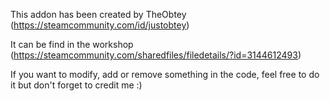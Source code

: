 This addon has been created by TheObtey (https://steamcommunity.com/id/justobtey)

It can be find in the workshop (https://steamcommunity.com/sharedfiles/filedetails/?id=3144612493)

If you want to modify, add or remove something in the code, feel free to do it but don't forget to credit me :)
